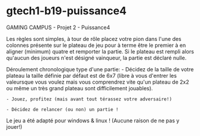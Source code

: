 # gtech1-b19-puissance4
GAMING CAMPUS - Projet 2 - Puissance4

Les règles sont simples, à tour de rôle placez votre pion dans l'une des colonnes présente sur le plateau de jeu pour à terme être le premier à en aligner (minimum) quatre et remporter la partie.
Si le plateau est rempli alors qu'aucun des joueurs n'est désigné vainqueur, la partie est déclaré nulle.

Déroulement chronologique type d'une partie:
    - Décidez de la taille de votre plateau la taille définie par défaut est de 6x7 (libre à vous d'entrer les valeursque vous voulez mais vous comprendrez vite qu'un plateau de 2x2 ou même un très grand plateau sont difficilement jouables).

    - Jouez, profitez (mais avant tout térassez votre adversaire!)
    
    - Décidez de relancer (ou non) un partie !

Le jeu a été adapté pour windows & linux ! (Aucune raison de ne pas y jouer!)